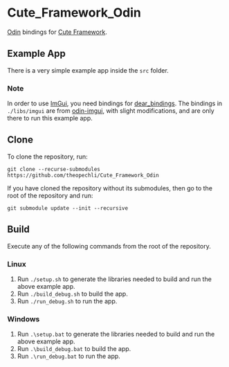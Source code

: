 # Cute_Framework_Odin

[Odin](https://odin-lang.org) bindings for [Cute Framework](https://github.com/RandyGaul/cute_framework).

## Example App

There is a very simple example app inside the `src` folder.

### Note

In order to use [ImGui](https://github.com/ocornut/imgui), you need bindings for [dear_bindings](https://github.com/dearimgui/dear_bindings). The bindings in `./libs/imgui` are from [odin-imgui](https://gitlab.com/L-4/odin-imgui), with slight modifications, and are only there to run this example app.

## Clone

To clone the repository, run:

```
git clone --recurse-submodules https://github.com/theopechli/Cute_Framework_Odin
```

If you have cloned the repository without its submodules, then go to the root of the repository and run:

```
git submodule update --init --recursive
```

## Build

Execute any of the following commands from the root of the repository.

### Linux

1. Run `./setup.sh` to generate the libraries needed to build and run the above example app.
1. Run `./build_debug.sh` to build the app.
1. Run `./run_debug.sh` to run the app.

### Windows

1. Run `.\setup.bat` to generate the libraries needed to build and run the above example app.
1. Run `.\build_debug.bat` to build the app.
1. Run `.\run_debug.bat` to run the app.
